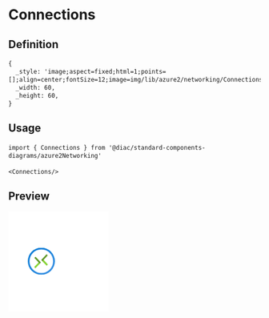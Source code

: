 # Connections

## Definition

```
{
  _style: 'image;aspect=fixed;html=1;points=[];align=center;fontSize=12;image=img/lib/azure2/networking/Connections.svg;strokeColor=none;',
  _width: 60,
  _height: 60,
}
```

## Usage

```
import { Connections } from '@diac/standard-components-diagrams/azure2Networking'

<Connections/>
```

## Preview

<img src="./connections.png" width="200"/>
